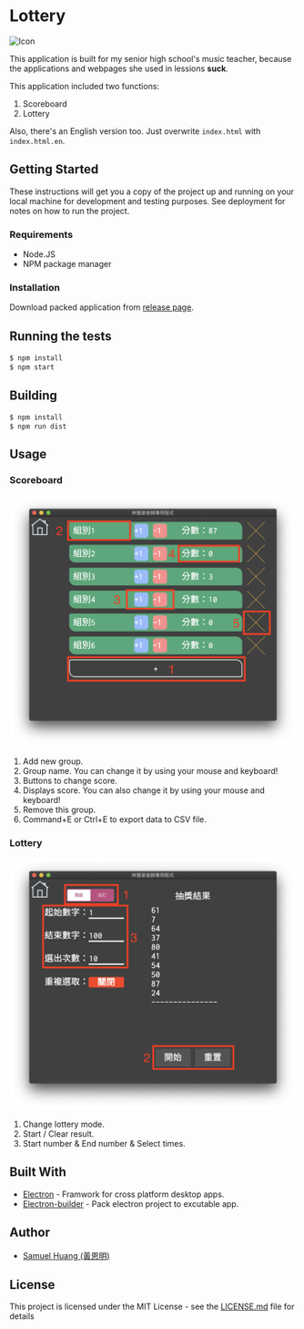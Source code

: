 # Lottery
![Icon](icon.ico)

This application is built for my senior high school's music teacher, because the applications and webpages she used in lessions **suck**.  

This application included two functions:

1. Scoreboard
2. Lottery

Also, there's an English version too. Just overwrite `index.html` with `index.html.en`.

## Getting Started

These instructions will get you a copy of the project up and running on your local machine for development and testing purposes. See deployment for notes on how to run the project.  

### Requirements

* Node.JS
* NPM package manager

### Installation

Download packed application from [release page](https://github.com/samuel21119/Lottery/releases).

## Running the tests

```shell
$ npm install
$ npm start
```

## Building

```shell
$ npm install
$ npm run dist
```



## Usage

### Scoreboard

<img src="screenshots/scoreboard.png" alt="scoreboard" style="zoom:50%;" />

1. Add new group.
2. Group name. You can change it by using your mouse and keyboard!
3. Buttons to change score.
4. Displays score. You can also change it by using your mouse and keyboard!
5. Remove this group.
6. Command+E or Ctrl+E to export data to CSV file.

### Lottery

<img src="screenshots/lottery1.png" alt="lottery1" style="zoom:50%;" />

1. Change lottery mode.
2. Start / Clear result.
3. Start number & End number & Select times.

## Built With

* [Electron](https://electronjs.org/) - Framwork for cross platform desktop apps.
* [Electron-builder](https://github.com/electron-userland/electron-builder) - Pack electron project to excutable app.

## Author

* [Samuel Huang (黃恩明)](https://samuel.nctu.me)

## License

This project is licensed under the MIT License - see the [LICENSE.md](LICENSE.md) file for details